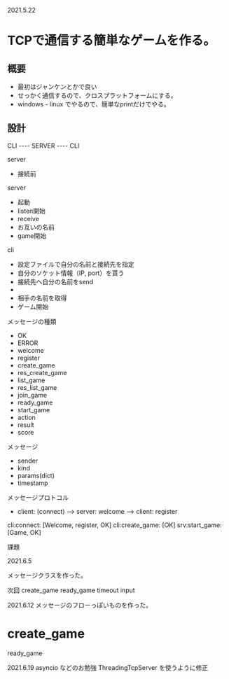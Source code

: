 2021.5.22

# TCPで通信する簡単なゲームを作る。

## 概要
- 最初はジャンケンとかで良い
- せっかく通信するので、クロスプラットフォームにする。
- windows - linux でやるので、簡単なprintだけでやる。


## 設計

CLI ---- SERVER  ---- CLI

server


- 接続前

server
- 起動
- listen開始
- receive
- お互いの名前
- game開始

cli
- 設定ファイルで自分の名前と接続先を指定
- 自分のソケット情報（IP, port）を貰う
- 接続先へ自分の名前をsend
- 
- 相手の名前を取得
- ゲーム開始



メッセージの種類
- OK
- ERROR
- welcome
- register
- create_game
- res_create_game
- list_game
- res_list_game
- join_game
- ready_game
- start_game
- action
- result
- score

メッセージ
- sender
- kind
- params(dict)
- timestamp

メッセージプロトコル
- client: (connect) --> server: welcome --> client: register

cli:connect: [Welcome, register, OK]
cli:create_game: [OK]
srv:start_game: [Game, OK]

課題

2021.6.5

メッセージクラスを作った。



次回
create_game
ready_game
timeout
input


2021.6.12
メッセージのフローっぽいものを作った。
# create_game
ready_game

2021.6.19
asyncio などのお勉強
ThreadingTcpServer を使うように修正

